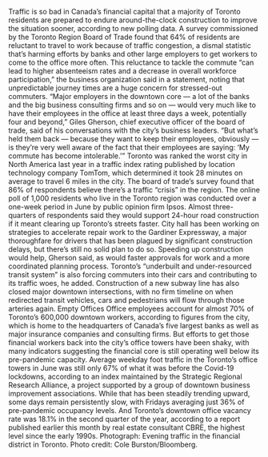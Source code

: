 Traffic is so bad in Canada’s financial capital that a majority of Toronto residents are prepared to endure around-the-clock construction to improve the situation sooner, according to new polling data.
A survey commissioned by the Toronto Region Board of Trade found that 64% of residents are reluctant to travel to work because of traffic congestion, a dismal statistic that’s harming efforts by banks and other large employers to get workers to come to the office more often.
This reluctance to tackle the commute “can lead to higher absenteeism rates and a decrease in overall workforce participation,” the business organization said in a statement, noting that unpredictable journey times are a huge concern for stressed-out commuters.
“Major employers in the downtown core — a lot of the banks and the big business consulting firms and so on — would very much like to have their employees in the office at least three days a week, potentially four and beyond,” Giles Gherson, chief executive officer of the board of trade, said of his conversations with the city’s business leaders.
“But what’s held them back — because they want to keep their employees, obviously — is they’re very well aware of the fact that their employees are saying: ‘My commute has become intolerable.'”
Toronto was ranked the worst city in North America last year in a traffic index rating published by location technology company TomTom, which determined it took 28 minutes on average to travel 6 miles in the city.
The board of trade’s survey found that 86% of respondents believe there’s a traffic “crisis” in the region. The online poll of 1,000 residents who live in the Toronto region was conducted over a one-week period in June by public opinion firm Ipsos.
Almost three-quarters of respondents said they would support 24-hour road construction if it meant clearing up Toronto’s streets faster. City hall has been working on strategies to accelerate repair work to the Gardiner Expressway, a major thoroughfare for drivers that has been plagued by significant construction delays, but there’s still no solid plan to do so.
Speeding up construction would help, Gherson said, as would faster approvals for work and a more coordinated planning process. Toronto’s “underbuilt and under-resourced transit system” is also forcing commuters into their cars and contributing to its traffic woes, he added. Construction of a new subway line has also closed major downtown intersections, with no firm timeline on when redirected transit vehicles, cars and pedestrians will flow through those arteries again.
Empty Offices
Office employees account for almost 70% of Toronto’s 600,000 downtown workers, according to figures from the city, which is home to the headquarters of Canada’s five largest banks as well as major insurance companies and consulting firms. But efforts to get those financial workers back into the city’s office towers have been shaky, with many indicators suggesting the financial core is still operating well below its pre-pandemic capacity.
Average weekday foot traffic in the Toronto’s office towers in June was still only 67% of what it was before the Covid-19 lockdowns, according to an index maintained by the Strategic Regional Research Alliance, a project supported by a group of downtown business improvement associations.
While that has been steadily trending upward, some days remain persistently slow, with Fridays averaging just 36% of pre-pandemic occupancy levels.
And Toronto’s downtown office vacancy rate was 18.1% in the second quarter of the year, according to a report published earlier this month by real estate consultant CBRE, the highest level since the early 1990s.
Photograph: Evening traffic in the financial district in Toronto. Photo credit: Cole Burston/Bloomberg.